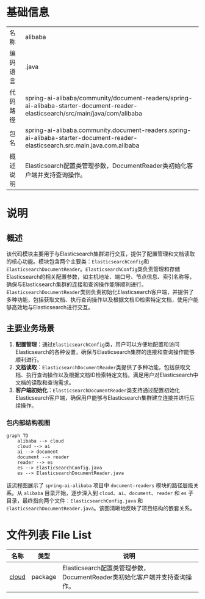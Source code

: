 # 基础信息

|      |      |
|------|------|
| 名称 | alibaba |
| 编码语言 | .java |
| 代码路径 | spring-ai-alibaba/community/document-readers/spring-ai-alibaba-starter-document-reader-elasticsearch/src/main/java/com/alibaba |
| 包名 | spring-ai-alibaba.community.document-readers.spring-ai-alibaba-starter-document-reader-elasticsearch.src.main.java.com.alibaba |
| 概述说明 | Elasticsearch配置类管理参数，DocumentReader类初始化客户端并支持查询操作。 |

# 说明

## 概述
该代码模块主要用于与Elasticsearch集群进行交互，提供了配置管理和文档读取的核心功能。模块包含两个主要类：`ElasticsearchConfig`和`ElasticsearchDocumentReader`。`ElasticsearchConfig`类负责管理和存储Elasticsearch的相关配置参数，如主机地址、端口号、节点信息、索引名称等，确保与Elasticsearch集群的连接和查询操作能够顺利进行。`ElasticsearchDocumentReader`类则负责初始化Elasticsearch客户端，并提供了多种功能，包括获取文档、执行查询操作以及根据文档ID检索特定文档，使用户能够高效地与Elasticsearch进行交互。

## 主要业务场景
1. **配置管理**：通过`ElasticsearchConfig`类，用户可以方便地配置和访问Elasticsearch的各种设置，确保与Elasticsearch集群的连接和查询操作能够顺利进行。
2. **文档读取**：`ElasticsearchDocumentReader`类提供了多种功能，包括获取文档、执行查询操作以及根据文档ID检索特定文档，满足用户对Elasticsearch中文档的读取和查询需求。
3. **客户端初始化**：`ElasticsearchDocumentReader`类支持通过配置初始化Elasticsearch客户端，确保用户能够与Elasticsearch集群建立连接并进行后续操作。


### 包内部结构视图

```mermaid
graph TD
    alibaba --> cloud
    cloud --> ai
    ai --> document
    document --> reader
    reader --> es
    es --> ElasticsearchConfig.java
    es --> ElasticsearchDocumentReader.java
```

该流程图展示了 `spring-ai-alibaba` 项目中 `document-readers` 模块的路径层级关系。从 `alibaba` 目录开始，逐步深入到 `cloud`、`ai`、`document`、`reader` 和 `es` 子目录，最终指向两个文件：`ElasticsearchConfig.java` 和 `ElasticsearchDocumentReader.java`。该图清晰地反映了项目结构的嵌套关系。

# 文件列表 File List

| 名称   | 类型  | 说明 |
|-------|------|-------------|
| [cloud](cloud/_module.md) | package | Elasticsearch配置类管理参数，DocumentReader类初始化客户端并支持查询操作。 |


